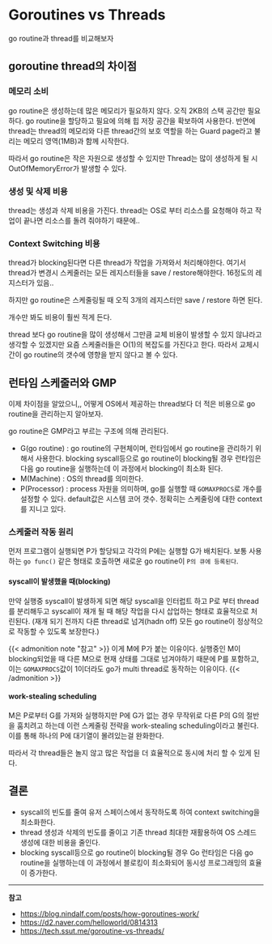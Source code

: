 # Goroutines vs Threads


go routine과 thread를 비교해보자

<!--more-->

## goroutine thread의 차이점

### 메모리 소비

go routine은 생성하는데 많은 메모리가 필요하지 않다. 오직 2KB의 스택 공간만 필요하다. go routine을 할당하고 필요에 의해 힙 저장 공간을 확보하여 사용한다.
반면에 thread는 thread의 메모리와 다른 thread간의 보호 역할을 하는 Guard page라고 불리는 메모리 영역(1MB)과 함께 시작한다.

따라서 go routine은 작은 자원으로 생성할 수 있지만 Thread는 많이 생성하게 될 시 OutOfMemoryError가 발생할 수 있다. 

### 생성 및 삭제 비용

thread는 생성과 삭제 비용을 가진다. thread는 OS로 부터 리소스를 요청해야 하고 작업이 끝나면 리소스를 돌려 줘야하기 때문에..

### Context Switching 비용

thread가 blocking된다면 다른 thread가 작업을 가져와서 처리해야한다. 여기서 thread가 변경시 스케줄러는 모든 레지스터들을 save / restore해야한다. 16정도의 레지스터가 있음..

하지만 go routine은 스케줄링될 때 오직 3개의 레지스터만 save / restore 하면 된다. 

개수만 봐도 비용이 훨씬 적게 든다.

thread 보다 go routine을 많이 생성해서 그만큼 교체 비용이 발생할 수 있지 않냐라고 생각할 수 있겠지만 요즘 스케줄러들은 O(1)의 복잡도를 가진다고 한다. 따라서 교체시간이 go routine의 갯수에 영향을 받지 않다고 볼 수 있다.

## 런타임 스케줄러와 GMP

이제 차이점을 알았으니,, 어떻게 OS에서 제공하는 thread보다 더 적은 비용으로 go routine을 관리하는지 알아보자.

go routine은 GMP라고 부르는 구조에 의해 관리된다.


* G(go routine) : go routine의 구현체이며, 런타임에서 go routine을 관리하기 위해서 사용한다. blocking syscall등으로 go routine이 blocking될 경우 런타임은 다음 go routine을 실행하는데 이 과정에서 blocking이 최소화 된다.
* M(Machine) : OS의 thread를 의미한다.
* P(Processor) : process 자원을 의미하며, go를 실행할 때 `GOMAXPROCS`로 개수를 설정할 수 있다. default값은 시스템 코어 갯수. 정확히는 스케줄링에 대한 context를 지니고 있다.

### 스케줄러 작동 원리

먼저 프로그램이 실행되면 P가 할당되고 각각의 P에는 실행할 G가 배치된다. 보통 사용하는 `go func()` 같은 형태로 호출하면 새로운 go routine이 `P의 큐에 등록된다`. 

#### syscall이 발생했을 때(blocking)

만약 실행중 syscall이 발생하게 되면 해당 syscall을 인터럽트 하고 P로 부터 thread를 분리해두고 syscall이 재개 될 때 해당 작업을 다시 삽업하는 형태로 효율적으로 처린된다. (재개 되기 전까지 다른 thread로 넘겨(hadn off) 모든 go routine이 정상적으로 작동할 수 있도록 보장한다.) 

{{< admonition note "참고" >}}
이게 M에 P가 붙는 이유이다. 실행중인 M이 blocking되었을 때 다른 M으로 현재 상태를 그대로 넘겨야하기 때문에 P를 포함하고, 이는 `GOMAXPROCS`값이 1이더라도 go가 multi thread로 동작하는 이유이다.
{{< /admonition >}}

#### work-stealing scheduling

M은 P로부터 G를 가져와 실행하지만 P에 G가 없는 경우 무작위로 다른 P의 G의 절반을 훔치려고 하는데 이런 스케줄링 전략을 work-stealing scheduling이라고 불린다. 이를 통해 하나의 P에 대기열이 몰려있는걸 완화한다.

따라서 각 thread들은 놀지 않고 많은 작업을 더 효율적으로 동시에 처리 할 수 있게 된다.

## 결론

* syscall의 빈도를 줄여 유저 스페이스에서 동작하도록 하여 context switching을 최소화한다.
* thread 생성과 삭제의 빈도를 줄이고 기존 thread 최대한 재활용하여 OS 스레드 생성에 대한 비용을 줄인다.
* blocking syscall등으로 go routine이 blocking될 경우 Go 런타임은 다음 go routine을 실행하는데 이 과정에서 블로킹이 최소화되어 동시성 프로그래밍의 효율이 증가한다.

---

**참고**

* https://blog.nindalf.com/posts/how-goroutines-work/
* https://d2.naver.com/helloworld/0814313
* https://tech.ssut.me/goroutine-vs-threads/
